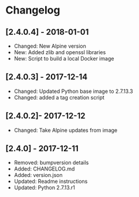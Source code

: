 # Changelog

## [2.4.0.4] - 2018-01-01

* Changed: New Alpine version
* New: Added zlib and openssl libraries
* New: Script to build a local Docker image

## [2.4.0.3] - 2017-12-14

* Changed: Updated Python base image to 2.7.13.3
* Changed: added a tag creation script

##  [2.4.0.2]- 2017-12-12

* Changed: Take Alpine updates from image

## [2.4.0] - 2017-12-11

* Removed: bumpversion details
* Added: CHANGELOG.md
* Added: version.json
* Updated: Readme instructions
* Updated: Python 2.7.13.r1
